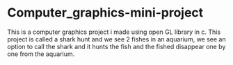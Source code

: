 # Computer_graphics-mini-project
This is a computer graphics project i made using open GL library in c.
This project is called a shark hunt and we see 2 fishes in an aquarium, we see an option to call the shark and it hunts the fish and the fished disappear one by one from the aquarium.
